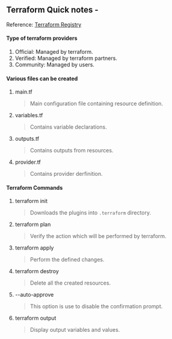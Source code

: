 ## Terraform Quick notes -
Reference: [Terraform Registry](https://registry.terraform.io/)

#### Type of terraform providers
1. Official: Managed by terraform.
2. Verified: Managed by terraform partners.
3. Community: Managed by users.

#### Various files can be created
1. main.tf
    > Main configuration file containing resource definition.
2. variables.tf
    > Contains variable declarations.
3. outputs.tf
    > Contains outputs from resources.
4. provider.tf
    > Contains provider derfinition.

#### Terraform Commands
1. terraform init 
    > Downloads the plugins into `.terraform` directory.
2. terraform plan
    > Verify the action which will be performed by terraform.
3. terraform apply
    > Perform the defined changes.
4. terraform destroy
    > Delete all the created  resources.
5. --auto-approve
    > This option is use to disable the confirmation prompt.
6. terraform output
    > Display output variables and values.


